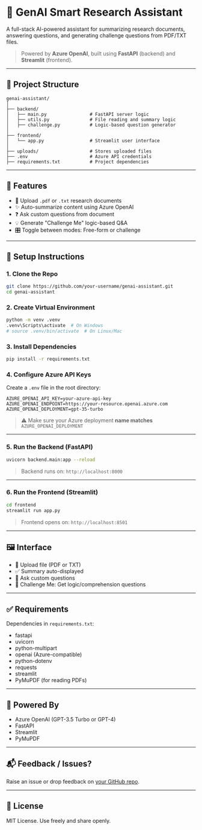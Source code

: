 # 🧠 GenAI Smart Research Assistant

A full-stack AI-powered assistant for summarizing research documents, answering questions, and generating challenge questions from PDF/TXT files.

> Powered by **Azure OpenAI**, built using **FastAPI** (backend) and **Streamlit** (frontend).

---

## 📁 Project Structure

```
genai-assistant/
│
├── backend/
│   ├── main.py                # FastAPI server logic
│   ├── utils.py               # File reading and summary logic
│   ├── challenge.py           # Logic-based question generator
│
├── frontend/
│   └── app.py                 # Streamlit user interface
│
├── uploads/                   # Stores uploaded files
├── .env                       # Azure API credentials
├── requirements.txt           # Project dependencies
```

---

## 🧰 Features

* 📄 Upload `.pdf` or `.txt` research documents
* ✨ Auto-summarize content using Azure OpenAI
* ❓ Ask custom questions from document
* 💡 Generate "Challenge Me" logic-based Q\&A
* 🎛️ Toggle between modes: Free-form or challenge

---

## 🚀 Setup Instructions

### 1. Clone the Repo

```bash
git clone https://github.com/your-username/genai-assistant.git
cd genai-assistant
```

### 2. Create Virtual Environment

```bash
python -m venv .venv
.venv\Scripts\activate  # On Windows
# source .venv/bin/activate  # On Linux/Mac
```

### 3. Install Dependencies

```bash
pip install -r requirements.txt
```

### 4. Configure Azure API Keys

Create a `.env` file in the root directory:

```env
AZURE_OPENAI_API_KEY=your-azure-api-key
AZURE_OPENAI_ENDPOINT=https://your-resource.openai.azure.com
AZURE_OPENAI_DEPLOYMENT=gpt-35-turbo
```

> ⚠️ Make sure your Azure deployment **name matches** `AZURE_OPENAI_DEPLOYMENT`

---

### 5. Run the Backend (FastAPI)

```bash
uvicorn backend.main:app --reload
```

> Backend runs on: `http://localhost:8000`

---

### 6. Run the Frontend (Streamlit)

```bash
cd frontend
streamlit run app.py
```

> Frontend opens on: `http://localhost:8501`

---

## 🖼️ Interface

* 📄 Upload file (PDF or TXT)
* ✅ Summary auto-displayed
* 💬 Ask custom questions
* 🧠 Challenge Me: Get logic/comprehension questions

---

## ✅ Requirements

Dependencies in `requirements.txt`:

* fastapi
* uvicorn
* python-multipart
* openai (Azure-compatible)
* python-dotenv
* requests
* streamlit
* PyMuPDF (for reading PDFs)

---

## 🧠 Powered By

* Azure OpenAI (GPT-3.5 Turbo or GPT-4)
* FastAPI
* Streamlit
* PyMuPDF

---

## 📬 Feedback / Issues?

Raise an issue or drop feedback on [your GitHub repo](https://github.com/your-username/genai-assistant).

---

## 🏑 License

MIT License. Use freely and share openly.




